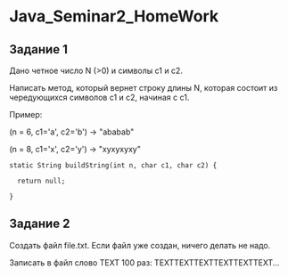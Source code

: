 # Java_Seminar2_HomeWork

## Задание 1

Дано четное число N (>0) и символы c1 и c2.

Написать метод, который вернет строку длины N, которая состоит из чередующихся символов c1 и c2, начиная с c1.

Пример:

(n = 6, c1='a', c2='b') -> "ababab"

(n = 8, c1='x', c2='y') -> "xyxyxyxy"

    static String buildString(int n, char c1, char c2) {
    
      return null;
      
    }

## Задание 2

Создать файл file.txt. Если файл уже создан, ничего делать не надо.
    
Записать в файл слово TEXT 100 раз: TEXTTEXTTEXTTEXTTEXTTEXT...
